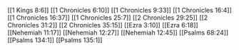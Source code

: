[[1 Kings 8:6]]
[[1 Chronicles 6:10]]
[[1 Chronicles 9:33]]
[[1 Chronicles 16:4]]
[[1 Chronicles 16:37]]
[[1 Chronicles 25:7]]
[[2 Chronicles 29:25]]
[[2 Chronicles 31:2]]
[[2 Chronicles 35:15]]
[[Ezra 3:10]]
[[Ezra 6:18]]
[[Nehemiah 11:17]]
[[Nehemiah 12:27]]
[[Nehemiah 12:45]]
[[Psalms 68:24]]
[[Psalms 134:1]]
[[Psalms 135:1]]
